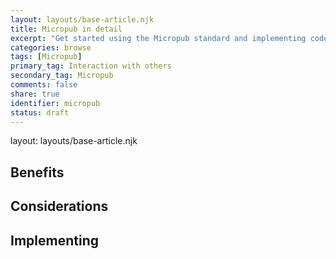 ```yaml
---
layout: layouts/base-article.njk
title: Micropub in detail
excerpt: "Get started using the Micropub standard and implementing coded examples"
categories: browse
tags: [Micropub]
primary_tag: Interaction with others
secondary_tag: Micropub
comments: false
share: true
identifier: micropub
status: draft
---
```

layout: layouts/base-article.njk
<h2 id="benefits">Benefits</h2>

<h2 id="use">Considerations</h2>

<h2 id="implementation">Implementing</h2>